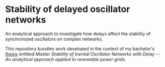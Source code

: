# Stability of delayed oscillator networks
An analytical approach to investigate how delays affect the stability of synchronized oscillators on complex networks.

This repository bundles work developed in the context of my bachelor's [thesis](https://github.com/reykboerner/delay-networks/blob/master/boerner_BA-thesis.pdf) entitled *Master Stability of Inertial Oscillator Networks with Delay -- An analytical approach applied to renewable power grids*.
